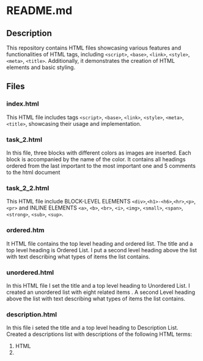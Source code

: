 # README.md

## Description
This repository contains HTML files showcasing various features and functionalities of HTML tags, including `<script>`, `<base>`, `<link>`, `<style>`, `<meta>`, `<title>`. Additionally, it demonstrates the creation of HTML elements and basic styling.

## Files

### index.html
This HTML file includes tags `<script>`, `<base>`, `<link>`, `<style>`, `<meta>`, `<title>`, showcasing their usage and implementation.

### task_2.html
In this file, three blocks with different colors as images are inserted. Each block is accompanied by the name of the color. It contains all headings ordered from the last important to the most important one and 5 comments to the html document 

### task_2_2.html
This HTML file include BLOCK-LEVEL ELEMENTS `<div>`,`<h1>-<h6>`,`<hr>`,`<p>`,`<pr>` and INLINE ELEMENTS `<a>`, `<b>`, `<br>`, `<i>`, `<img>`, `<small>`, `<span>`, `<strong>`, `<sub>`, `<sup>`.
 
### ordered.htm
It HTML file contains the top level heading and ordered list. The title and a top level heading is Ordered List. I put a second level heading above the list with text describing what types of items the list contains.

### unordered.html
In this HTML file I set the title and a top level heading to Unordered List. I created an unordered list with eight related items . A second Level heading above the list with text describing what types of items the list contains.

### description.html
In this file i seted the title and a top level  heading to Description List. Created a descriptions list with descriptions of the following HTML terms:
1) HTML
2)